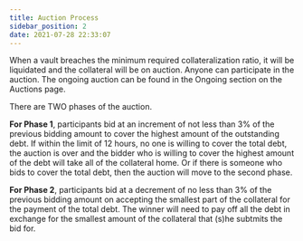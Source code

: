 ```yaml
---
title: Auction Process
sidebar_position: 2
date: 2021-07-28 22:33:07
---
```


When a vault breaches the minimum required collateralization ratio, it will be liquidated and the collateral will be on auction. Anyone can participate in the auction. The ongoing auction can be found in the Ongoing section on the Auctions page.

There are TWO phases of the auction. 

**For Phase 1**, participants bid at an increment of not less than 3% of the previous bidding amount to cover the highest amount of the outstanding debt. If within the limit of 12 hours, no one is willing to cover the total debt, the auction is over and the bidder who is willing to cover the highest amount of the debt will take all of the collateral home. Or if there is someone who bids to cover the total debt, then the auction will move to the second phase.

**For Phase 2**, participants bid at a decrement of no less than 3% of the previous bidding amount on accepting the smallest part of the collateral for the payment of the total debt. The winner will need to pay off all the debt in exchange for the smallest amount of the collateral that (s)he subtmits the bid for. 
